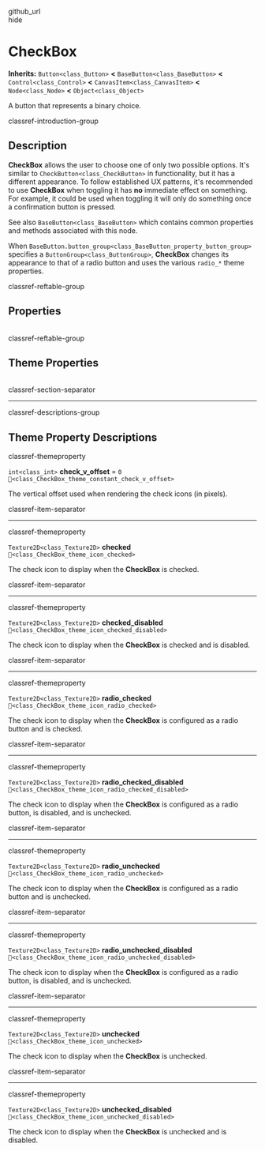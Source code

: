 github\_url  
hide

# CheckBox

**Inherits:** `Button<class_Button>` **&lt;**
`BaseButton<class_BaseButton>` **&lt;** `Control<class_Control>`
**&lt;** `CanvasItem<class_CanvasItem>` **&lt;** `Node<class_Node>`
**&lt;** `Object<class_Object>`

A button that represents a binary choice.

classref-introduction-group

## Description

**CheckBox** allows the user to choose one of only two possible options.
It's similar to `CheckButton<class_CheckButton>` in functionality, but
it has a different appearance. To follow established UX patterns, it's
recommended to use **CheckBox** when toggling it has **no** immediate
effect on something. For example, it could be used when toggling it will
only do something once a confirmation button is pressed.

See also `BaseButton<class_BaseButton>` which contains common properties
and methods associated with this node.

When `BaseButton.button_group<class_BaseButton_property_button_group>`
specifies a `ButtonGroup<class_ButtonGroup>`, **CheckBox** changes its
appearance to that of a radio button and uses the various `radio_*`
theme properties.

classref-reftable-group

## Properties

<table>
<tbody>
<tr>
</tr>
<tr>
</tr>
</tbody>
</table>

classref-reftable-group

## Theme Properties

<table>
<tbody>
<tr>
</tr>
<tr>
</tr>
<tr>
</tr>
<tr>
</tr>
<tr>
</tr>
<tr>
</tr>
<tr>
</tr>
<tr>
</tr>
<tr>
</tr>
</tbody>
</table>

classref-section-separator

------------------------------------------------------------------------

classref-descriptions-group

## Theme Property Descriptions

classref-themeproperty

`int<class_int>` **check\_v\_offset** = `0`
`🔗<class_CheckBox_theme_constant_check_v_offset>`

The vertical offset used when rendering the check icons (in pixels).

classref-item-separator

------------------------------------------------------------------------

classref-themeproperty

`Texture2D<class_Texture2D>` **checked**
`🔗<class_CheckBox_theme_icon_checked>`

The check icon to display when the **CheckBox** is checked.

classref-item-separator

------------------------------------------------------------------------

classref-themeproperty

`Texture2D<class_Texture2D>` **checked\_disabled**
`🔗<class_CheckBox_theme_icon_checked_disabled>`

The check icon to display when the **CheckBox** is checked and is
disabled.

classref-item-separator

------------------------------------------------------------------------

classref-themeproperty

`Texture2D<class_Texture2D>` **radio\_checked**
`🔗<class_CheckBox_theme_icon_radio_checked>`

The check icon to display when the **CheckBox** is configured as a radio
button and is checked.

classref-item-separator

------------------------------------------------------------------------

classref-themeproperty

`Texture2D<class_Texture2D>` **radio\_checked\_disabled**
`🔗<class_CheckBox_theme_icon_radio_checked_disabled>`

The check icon to display when the **CheckBox** is configured as a radio
button, is disabled, and is unchecked.

classref-item-separator

------------------------------------------------------------------------

classref-themeproperty

`Texture2D<class_Texture2D>` **radio\_unchecked**
`🔗<class_CheckBox_theme_icon_radio_unchecked>`

The check icon to display when the **CheckBox** is configured as a radio
button and is unchecked.

classref-item-separator

------------------------------------------------------------------------

classref-themeproperty

`Texture2D<class_Texture2D>` **radio\_unchecked\_disabled**
`🔗<class_CheckBox_theme_icon_radio_unchecked_disabled>`

The check icon to display when the **CheckBox** is configured as a radio
button, is disabled, and is unchecked.

classref-item-separator

------------------------------------------------------------------------

classref-themeproperty

`Texture2D<class_Texture2D>` **unchecked**
`🔗<class_CheckBox_theme_icon_unchecked>`

The check icon to display when the **CheckBox** is unchecked.

classref-item-separator

------------------------------------------------------------------------

classref-themeproperty

`Texture2D<class_Texture2D>` **unchecked\_disabled**
`🔗<class_CheckBox_theme_icon_unchecked_disabled>`

The check icon to display when the **CheckBox** is unchecked and is
disabled.
